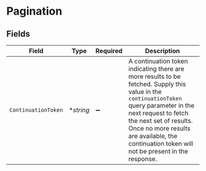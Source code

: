 # Pagination


## Fields

| Field                                                                                                                                                                                                                                                                                    | Type                                                                                                                                                                                                                                                                                     | Required                                                                                                                                                                                                                                                                                 | Description                                                                                                                                                                                                                                                                              |
| ---------------------------------------------------------------------------------------------------------------------------------------------------------------------------------------------------------------------------------------------------------------------------------------- | ---------------------------------------------------------------------------------------------------------------------------------------------------------------------------------------------------------------------------------------------------------------------------------------- | ---------------------------------------------------------------------------------------------------------------------------------------------------------------------------------------------------------------------------------------------------------------------------------------- | ---------------------------------------------------------------------------------------------------------------------------------------------------------------------------------------------------------------------------------------------------------------------------------------- |
| `ContinuationToken`                                                                                                                                                                                                                                                                      | **string*                                                                                                                                                                                                                                                                                | :heavy_minus_sign:                                                                                                                                                                                                                                                                       | A continuation token indicating there are more results to be fetched. Supply this value in the `continuationToken` query parameter in the next request to fetch the next set of results. Once no more results are available, the continuation token will not be present in the response. |